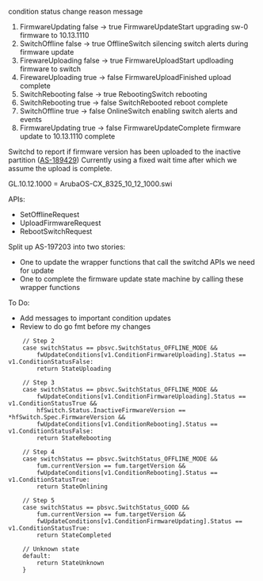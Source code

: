 condition status change reason message 
1. FirmwareUpdating false -> true FirmwareUpdateStart upgrading sw-0 firmware to 10.13.1110 
2. SwitchOffline false -> true OfflineSwitch silencing switch alerts during firmware update 
3. FirewareUploading false -> true FirmwareUploadStart updloading firmware to switch 
4. FirewareUploading true -> false FirmwareUploadFinished upload complete 
5. SwitchRebooting false -> true RebootingSwitch rebooting 
6. SwitchRebooting true -> false SwitchRebooted reboot complete 
7. SwitchOffline true -> false OnlineSwitch enabling switch alerts and events 
8. FirmwareUpdating true -> false FirmwareUpdateComplete firmware update to 10.13.1110 complete

Switchd to report if firmware version has been uploaded to the inactive partition ([AS-189429](https://jira.storage.hpecorp.net/browse/AS-189429 "Provide FW version for the secondary partition in ListSwitches/\"show switch\""))
Currently using a fixed wait time after which we assume the upload is complete.

GL.10.12.1000 = ArubaOS-CX_8325_10_12_1000.swi

APIs:
- SetOfflineRequest
- UploadFirmwareRequest
- RebootSwitchRequest

Split up AS-197203 into two stories:
- One to update the wrapper functions that call the switchd APIs we need for update
- One to complete the firmware update state machine by calling these wrapper functions

To Do:
- Add messages to important condition updates
- Review to do go fmt before my changes

```
	// Step 2
	case switchStatus == pbsvc.SwitchStatus_OFFLINE_MODE &&
		fwUpdateConditions[v1.ConditionFirmwareUploading].Status == v1.ConditionStatusFalse:
		return StateUploading

	// Step 3
	case switchStatus == pbsvc.SwitchStatus_OFFLINE_MODE &&
		fwUpdateConditions[v1.ConditionFirmwareUploading].Status == v1.ConditionStatusTrue &&
		hfSwitch.Status.InactiveFirmwareVersion == *hfSwitch.Spec.FirmwareVersion &&
		fwUpdateConditions[v1.ConditionRebooting].Status == v1.ConditionStatusFalse:
		return StateRebooting

	// Step 4
	case switchStatus == pbsvc.SwitchStatus_OFFLINE_MODE &&
		fum.currentVersion == fum.targetVersion &&
		fwUpdateConditions[v1.ConditionRebooting].Status == v1.ConditionStatusTrue:
		return StateOnlining

	// Step 5
	case switchStatus == pbsvc.SwitchStatus_GOOD &&
		fum.currentVersion == fum.targetVersion &&
		fwUpdateConditions[v1.ConditionFirmwareUpdating].Status == v1.ConditionStatusTrue:
		return StateCompleted

	// Unknown state
	default:
		return StateUnknown
	}
```

```

```

